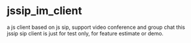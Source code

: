jssip_im_client
===============

a js client based on js sip, support video conference and group chat 
this jssip sip client is just for test only, for feature estimate or demo.

